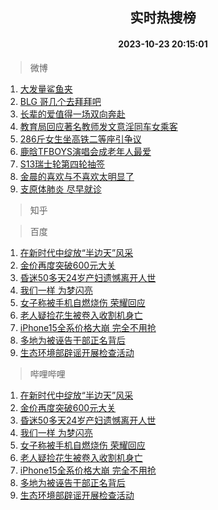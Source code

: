 <div align="center"><h2>实时热搜榜</h2><h4>2023-10-23 20:15:01</h4></div>

> 微博  

1. [大发量鲨鱼夹](https://s.weibo.com/weibo?q=%E5%A4%A7%E5%8F%91%E9%87%8F%E9%B2%A8%E9%B1%BC%E5%A4%B9&t=31&band_rank=1&Refer=top)<br />
2. [BLG 哥几个去拜拜吧](https://s.weibo.com/weibo?q=BLG%20%E5%93%A5%E5%87%A0%E4%B8%AA%E5%8E%BB%E6%8B%9C%E6%8B%9C%E5%90%A7&t=31&band_rank=2&Refer=top)<br />
3. [长辈的爱值得一场双向奔赴](https://s.weibo.com/weibo?q=%23%E9%95%BF%E8%BE%88%E7%9A%84%E7%88%B1%E5%80%BC%E5%BE%97%E4%B8%80%E5%9C%BA%E5%8F%8C%E5%90%91%E5%A5%94%E8%B5%B4%23&t=31&band_rank=3&Refer=top)<br />
4. [教育局回应著名教师发文意淫同车女乘客](https://s.weibo.com/weibo?q=%23%E6%95%99%E8%82%B2%E5%B1%80%E5%9B%9E%E5%BA%94%E8%91%97%E5%90%8D%E6%95%99%E5%B8%88%E5%8F%91%E6%96%87%E6%84%8F%E6%B7%AB%E5%90%8C%E8%BD%A6%E5%A5%B3%E4%B9%98%E5%AE%A2%23&t=31&band_rank=4&Refer=top)<br />
5. [286斤女生坐高铁二等座引争议](https://s.weibo.com/weibo?q=%23286%E6%96%A4%E5%A5%B3%E7%94%9F%E5%9D%90%E9%AB%98%E9%93%81%E4%BA%8C%E7%AD%89%E5%BA%A7%E5%BC%95%E4%BA%89%E8%AE%AE%23&t=31&band_rank=5&Refer=top)<br />
6. [鹿晗TFBOYS演唱会成老年人最爱](https://s.weibo.com/weibo?q=%23%E9%B9%BF%E6%99%97TFBOYS%E6%BC%94%E5%94%B1%E4%BC%9A%E6%88%90%E8%80%81%E5%B9%B4%E4%BA%BA%E6%9C%80%E7%88%B1%23&t=31&band_rank=6&Refer=top)<br />
7. [S13瑞士轮第四轮抽签](https://s.weibo.com/weibo?q=%23S13%E7%91%9E%E5%A3%AB%E8%BD%AE%E7%AC%AC%E5%9B%9B%E8%BD%AE%E6%8A%BD%E7%AD%BE%23&t=31&band_rank=7&Refer=top)<br />
8. [金晨的喜欢与不喜欢太明显了](https://s.weibo.com/weibo?q=%23%E9%87%91%E6%99%A8%E7%9A%84%E5%96%9C%E6%AC%A2%E4%B8%8E%E4%B8%8D%E5%96%9C%E6%AC%A2%E5%A4%AA%E6%98%8E%E6%98%BE%E4%BA%86%23&t=31&band_rank=8&Refer=top)<br />
9. [支原体肺炎 尽早就诊](https://s.weibo.com/weibo?q=%E6%94%AF%E5%8E%9F%E4%BD%93%E8%82%BA%E7%82%8E%20%E5%B0%BD%E6%97%A9%E5%B0%B1%E8%AF%8A&t=31&band_rank=9&Refer=top)<br />

> 知乎  


> 百度  

1. [在新时代中绽放“半边天”风采](https://www.baidu.com/s?wd=%E5%9C%A8%E6%96%B0%E6%97%B6%E4%BB%A3%E4%B8%AD%E7%BB%BD%E6%94%BE%E2%80%9C%E5%8D%8A%E8%BE%B9%E5%A4%A9%E2%80%9D%E9%A3%8E%E9%87%87&sa=fyb_news&rsv_dl=fyb_news)<br />
2. [金价再度突破600元大关](https://www.baidu.com/s?wd=%E9%87%91%E4%BB%B7%E5%86%8D%E5%BA%A6%E7%AA%81%E7%A0%B4600%E5%85%83%E5%A4%A7%E5%85%B3&sa=fyb_news&rsv_dl=fyb_news)<br />
3. [昏迷50多天24岁产妇遗憾离开人世](https://www.baidu.com/s?wd=%E6%98%8F%E8%BF%B750%E5%A4%9A%E5%A4%A924%E5%B2%81%E4%BA%A7%E5%A6%87%E9%81%97%E6%86%BE%E7%A6%BB%E5%BC%80%E4%BA%BA%E4%B8%96&sa=fyb_news&rsv_dl=fyb_news)<br />
4. [我们一样 为梦闪亮](https://www.baidu.com/s?wd=%E6%88%91%E4%BB%AC%E4%B8%80%E6%A0%B7+%E4%B8%BA%E6%A2%A6%E9%97%AA%E4%BA%AE&sa=fyb_news&rsv_dl=fyb_news)<br />
5. [女子称被手机自燃烧伤 荣耀回应](https://www.baidu.com/s?wd=%E5%A5%B3%E5%AD%90%E7%A7%B0%E8%A2%AB%E6%89%8B%E6%9C%BA%E8%87%AA%E7%87%83%E7%83%A7%E4%BC%A4+%E8%8D%A3%E8%80%80%E5%9B%9E%E5%BA%94&sa=fyb_news&rsv_dl=fyb_news)<br />
6. [老人疑捡花生被卷入收割机身亡](https://www.baidu.com/s?wd=%E8%80%81%E4%BA%BA%E7%96%91%E6%8D%A1%E8%8A%B1%E7%94%9F%E8%A2%AB%E5%8D%B7%E5%85%A5%E6%94%B6%E5%89%B2%E6%9C%BA%E8%BA%AB%E4%BA%A1&sa=fyb_news&rsv_dl=fyb_news)<br />
7. [iPhone15全系价格大崩 完全不用抢](https://www.baidu.com/s?wd=iPhone15%E5%85%A8%E7%B3%BB%E4%BB%B7%E6%A0%BC%E5%A4%A7%E5%B4%A9+%E5%AE%8C%E5%85%A8%E4%B8%8D%E7%94%A8%E6%8A%A2&sa=fyb_news&rsv_dl=fyb_news)<br />
8. [多地为被诬告干部正名背后](https://www.baidu.com/s?wd=%E5%A4%9A%E5%9C%B0%E4%B8%BA%E8%A2%AB%E8%AF%AC%E5%91%8A%E5%B9%B2%E9%83%A8%E6%AD%A3%E5%90%8D%E8%83%8C%E5%90%8E&sa=fyb_news&rsv_dl=fyb_news)<br />
9. [生态环境部辟谣开展检查活动](https://www.baidu.com/s?wd=%E7%94%9F%E6%80%81%E7%8E%AF%E5%A2%83%E9%83%A8%E8%BE%9F%E8%B0%A3%E5%BC%80%E5%B1%95%E6%A3%80%E6%9F%A5%E6%B4%BB%E5%8A%A8&sa=fyb_news&rsv_dl=fyb_news)<br />

> 哔哩哔哩  

1. [在新时代中绽放“半边天”风采](https://www.baidu.com/s?wd=%E5%9C%A8%E6%96%B0%E6%97%B6%E4%BB%A3%E4%B8%AD%E7%BB%BD%E6%94%BE%E2%80%9C%E5%8D%8A%E8%BE%B9%E5%A4%A9%E2%80%9D%E9%A3%8E%E9%87%87&sa=fyb_news&rsv_dl=fyb_news)<br />
2. [金价再度突破600元大关](https://www.baidu.com/s?wd=%E9%87%91%E4%BB%B7%E5%86%8D%E5%BA%A6%E7%AA%81%E7%A0%B4600%E5%85%83%E5%A4%A7%E5%85%B3&sa=fyb_news&rsv_dl=fyb_news)<br />
3. [昏迷50多天24岁产妇遗憾离开人世](https://www.baidu.com/s?wd=%E6%98%8F%E8%BF%B750%E5%A4%9A%E5%A4%A924%E5%B2%81%E4%BA%A7%E5%A6%87%E9%81%97%E6%86%BE%E7%A6%BB%E5%BC%80%E4%BA%BA%E4%B8%96&sa=fyb_news&rsv_dl=fyb_news)<br />
4. [我们一样 为梦闪亮](https://www.baidu.com/s?wd=%E6%88%91%E4%BB%AC%E4%B8%80%E6%A0%B7+%E4%B8%BA%E6%A2%A6%E9%97%AA%E4%BA%AE&sa=fyb_news&rsv_dl=fyb_news)<br />
5. [女子称被手机自燃烧伤 荣耀回应](https://www.baidu.com/s?wd=%E5%A5%B3%E5%AD%90%E7%A7%B0%E8%A2%AB%E6%89%8B%E6%9C%BA%E8%87%AA%E7%87%83%E7%83%A7%E4%BC%A4+%E8%8D%A3%E8%80%80%E5%9B%9E%E5%BA%94&sa=fyb_news&rsv_dl=fyb_news)<br />
6. [老人疑捡花生被卷入收割机身亡](https://www.baidu.com/s?wd=%E8%80%81%E4%BA%BA%E7%96%91%E6%8D%A1%E8%8A%B1%E7%94%9F%E8%A2%AB%E5%8D%B7%E5%85%A5%E6%94%B6%E5%89%B2%E6%9C%BA%E8%BA%AB%E4%BA%A1&sa=fyb_news&rsv_dl=fyb_news)<br />
7. [iPhone15全系价格大崩 完全不用抢](https://www.baidu.com/s?wd=iPhone15%E5%85%A8%E7%B3%BB%E4%BB%B7%E6%A0%BC%E5%A4%A7%E5%B4%A9+%E5%AE%8C%E5%85%A8%E4%B8%8D%E7%94%A8%E6%8A%A2&sa=fyb_news&rsv_dl=fyb_news)<br />
8. [多地为被诬告干部正名背后](https://www.baidu.com/s?wd=%E5%A4%9A%E5%9C%B0%E4%B8%BA%E8%A2%AB%E8%AF%AC%E5%91%8A%E5%B9%B2%E9%83%A8%E6%AD%A3%E5%90%8D%E8%83%8C%E5%90%8E&sa=fyb_news&rsv_dl=fyb_news)<br />
9. [生态环境部辟谣开展检查活动](https://www.baidu.com/s?wd=%E7%94%9F%E6%80%81%E7%8E%AF%E5%A2%83%E9%83%A8%E8%BE%9F%E8%B0%A3%E5%BC%80%E5%B1%95%E6%A3%80%E6%9F%A5%E6%B4%BB%E5%8A%A8&sa=fyb_news&rsv_dl=fyb_news)<br />
